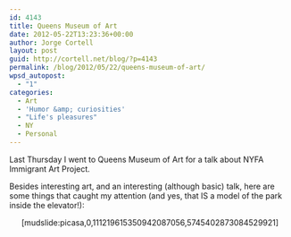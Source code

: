```yaml
---
id: 4143
title: Queens Museum of Art
date: 2012-05-22T13:23:36+00:00
author: Jorge Cortell
layout: post
guid: http://cortell.net/blog/?p=4143
permalink: /blog/2012/05/22/queens-museum-of-art/
wpsd_autopost:
  - "1"
categories:
  - Art
  - 'Humor &amp; curiosities'
  - "Life's pleasures"
  - NY
  - Personal
---
```

Last Thursday I went to Queens Museum of Art for a talk about NYFA Immigrant Art Project.

Besides interesting art, and an interesting (although basic) talk, here are some things that caught my attention (and yes, that IS a model of the park inside the elevator!): 

<p style="text-align: center">
  [mudslide:picasa,0,111219615350942087056,5745402873084529921]
</p>
